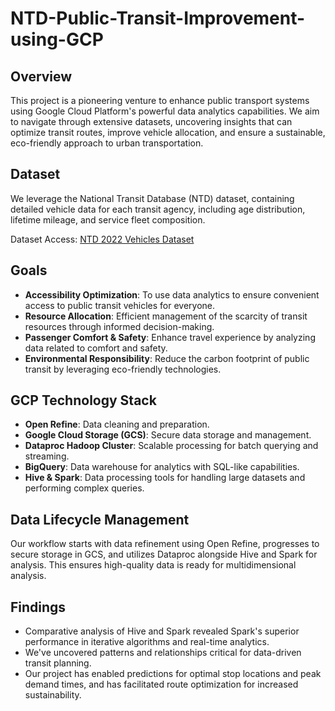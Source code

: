 # NTD-Public-Transit-Improvement-using-GCP

## Overview

This project is a pioneering venture to enhance public transport systems using Google Cloud Platform's powerful data analytics capabilities. We aim to navigate through extensive datasets, uncovering insights that can optimize transit routes, improve vehicle allocation, and ensure a sustainable, eco-friendly approach to urban transportation.


## Dataset

We leverage the National Transit Database (NTD) dataset, containing detailed vehicle data for each transit agency, including age distribution, lifetime mileage, and service fleet composition.

Dataset Access: [NTD 2022 Vehicles Dataset](https://www.transit.dot.gov/ntd/data-product/2022-vehicles)

## Goals

- **Accessibility Optimization**: To use data analytics to ensure convenient access to public transit vehicles for everyone.
- **Resource Allocation**: Efficient management of the scarcity of transit resources through informed decision-making.
- **Passenger Comfort & Safety**: Enhance travel experience by analyzing data related to comfort and safety.
- **Environmental Responsibility**: Reduce the carbon footprint of public transit by leveraging eco-friendly technologies.

## GCP Technology Stack

- **Open Refine**: Data cleaning and preparation.
- **Google Cloud Storage (GCS)**: Secure data storage and management.
- **Dataproc Hadoop Cluster**: Scalable processing for batch querying and streaming.
- **BigQuery**: Data warehouse for analytics with SQL-like capabilities.
- **Hive & Spark**: Data processing tools for handling large datasets and performing complex queries.

## Data Lifecycle Management

Our workflow starts with data refinement using Open Refine, progresses to secure storage in GCS, and utilizes Dataproc alongside Hive and Spark for analysis. This ensures high-quality data is ready for multidimensional analysis.

## Findings

- Comparative analysis of Hive and Spark revealed Spark's superior performance in iterative algorithms and real-time analytics.
- We've uncovered patterns and relationships critical for data-driven transit planning.
- Our project has enabled predictions for optimal stop locations and peak demand times, and has facilitated route optimization for increased sustainability.

